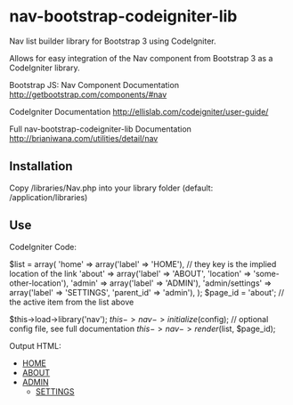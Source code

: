 nav-bootstrap-codeigniter-lib
=============================

Nav list builder library for Bootstrap 3 using CodeIgniter. 

Allows for easy integration of the Nav component from Bootstrap 3 as a CodeIgniter library.

Bootstrap JS: Nav Component Documentation
http://getbootstrap.com/components/#nav

CodeIgniter Documentation
http://ellislab.com/codeigniter/user-guide/

Full nav-bootstrap-codeigniter-lib Documentation
http://brianiwana.com/utilities/detail/nav

Installation
----

Copy /libraries/Nav.php into your library folder (default: /application/libraries)

Use
----
CodeIgniter Code:

$list = array(
  'home' => array('label' => 'HOME'), // they key is the implied location of the link
  'about' => array('label' => 'ABOUT', 'location' => 'some-other-location'),
  'admin' => array('label' => 'ADMIN'),
  'admin/settings' => array('label' => 'SETTINGS', 'parent_id' => 'admin'),
);
$page_id = 'about'; // the active item from the list above 

$this->load->library('nav');
$this->nav->initialize($config); // optional config file, see full documentation
$this->nav->render($list, $page_id);

Output HTML:

<ul class="nav navbar-nav">
  <li><a href="http://brianiwana.com/home">HOME</a></li>
  <li><a href="http://brianiwana.com/some-other-location">ABOUT</a></li>
  <li class='dropdown'>
    <a href="http://brianiwana.com/#" class="dropdown-toggle" data-toggle="dropdown">ADMIN <span class='caret'></span></a>
    <ul class="dropdown-menu">
      <li><a href="http://brianiwana.com/admin/settings">SETTINGS</a></li>
    </ul>
  </li>
</ul>
